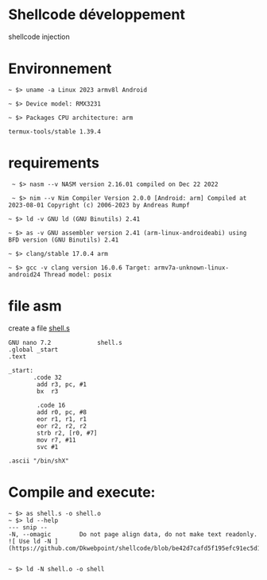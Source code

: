 # Shellcode développement 
  shellcode injection 
# Environnement
  ` ~ $> uname -a
Linux 2023 armv8l Android `

  `~ $> Device model:
  RMX3231`

  `~ $> Packages CPU architecture:
  arm `

  `termux-tools/stable 1.39.4 `

# requirements
  ` ~ $> nasm --v
NASM version 2.16.01 compiled on Dec 22 2022`

  ` ~ $> nim --v
Nim Compiler Version 2.0.0 [Android: arm]
Compiled at 2023-08-01
Copyright (c) 2006-2023 by Andreas Rumpf`

  `~ $> ld -v
GNU ld (GNU Binutils) 2.41`

  `~ $> as -v
GNU assembler version 2.41 (arm-linux-androideabi) using BFD version (GNU Binutils) 2.41`

  `~ $> clang/stable 17.0.4 arm `

  `~ $> gcc -v
clang version 16.0.6
Target: armv7a-unknown-linux-android24
Thread model: posix `

# file asm
create a file [shell.s](https://github.com/Dkwebpoint/shellcode/blob/d8a27ade633d2060e7ea94e51a31313262a34ec3/Shell.s)

```
GNU nano 7.2             shell.s
.global _start
.text

_start:
       .code 32
        add r3, pc, #1
        bx  r3

        .code 16
        add r0, pc, #8
        eor r1, r1, r1
        eor r2, r2, r2
        strb r2, [r0, #7]
        mov r7, #11
        svc #1

.ascii "/bin/shX"
```

# Compile and execute:

```
~ $> as shell.s -o shell.o
~ $> ld --help
--- snip --
-N, --omagic        Do not page align data, do not make text readonly.
![ Use ld -N ](https://github.com/Dkwebpoint/shellcode/blob/be42d7cafd5f195efc91ec5d1cd4022ccbb6128e/IMG_20231109_055637.jpg)


~ $> ld -N shell.o -o shell

```

